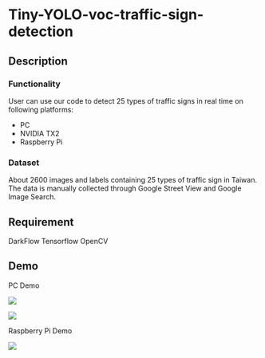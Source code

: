Tiny-YOLO-voc-traffic-sign-detection
===
## Description
### Functionality
User can use our code to detect 25 types of traffic signs in real time on following platforms:
- PC
- NVIDIA TX2
- Raspberry Pi
### Dataset
About 2600 images and labels containing 25 types of traffic sign in Taiwan.
The data is manually collected through Google Street View and Google Image Search.

## Requirement
DarkFlow
Tensorflow
OpenCV

## Demo
PC Demo

![](https://i.imgur.com/ue5stlx.png)

![](https://i.imgur.com/03vqx3E.png)

Raspberry Pi Demo

![](https://i.imgur.com/1X9gukf.png)
